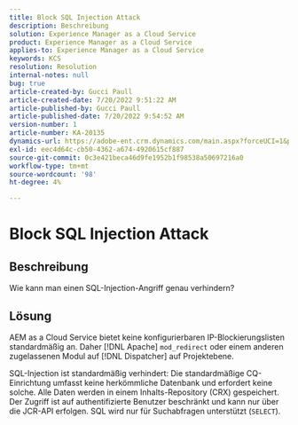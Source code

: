 ```yaml
---
title: Block SQL Injection Attack
description: Beschreibung
solution: Experience Manager as a Cloud Service
product: Experience Manager as a Cloud Service
applies-to: Experience Manager as a Cloud Service
keywords: KCS
resolution: Resolution
internal-notes: null
bug: true
article-created-by: Gucci Paull
article-created-date: 7/20/2022 9:51:22 AM
article-published-by: Gucci Paull
article-published-date: 7/20/2022 9:54:52 AM
version-number: 1
article-number: KA-20135
dynamics-url: https://adobe-ent.crm.dynamics.com/main.aspx?forceUCI=1&pagetype=entityrecord&etn=knowledgearticle&id=2da8317b-1108-ed11-82e4-00224809a4ae
exl-id: eec4d64c-cb50-4362-a674-4920615cf887
source-git-commit: 0c3e421beca46d9fe1952b1f98538a50697216a0
workflow-type: tm+mt
source-wordcount: '98'
ht-degree: 4%

---
```


# Block SQL Injection Attack

## Beschreibung


Wie kann man einen SQL-Injection-Angriff genau verhindern?


## Lösung


AEM as a Cloud Service bietet keine konfigurierbaren IP-Blockierungslisten standardmäßig an. Daher [!DNL Apache] `mod_redirect` oder einem anderen zugelassenen Modul auf [!DNL Dispatcher] auf Projektebene.

SQL-Injection ist standardmäßig verhindert: Die standardmäßige CQ-Einrichtung umfasst keine herkömmliche Datenbank und erfordert keine solche. Alle Daten werden in einem Inhalts-Repository (CRX) gespeichert. Der Zugriff ist auf authentifizierte Benutzer beschränkt und kann nur über die JCR-API erfolgen. SQL wird nur für Suchabfragen unterstützt (`SELECT`).
